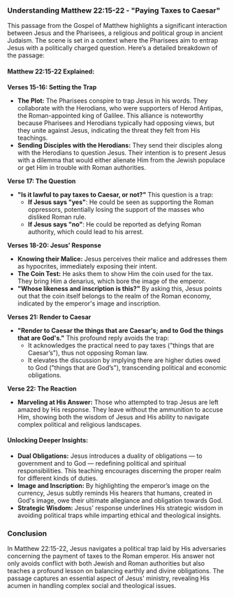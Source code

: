 ### Understanding Matthew 22:15-22 - "Paying Taxes to Caesar"

This passage from the Gospel of Matthew highlights a significant interaction between Jesus and the Pharisees, a religious and political group in ancient Judaism. The scene is set in a context where the Pharisees aim to entrap Jesus with a politically charged question. Here’s a detailed breakdown of the passage:

#### **Matthew 22:15-22 Explained:**

**Verses 15-16: Setting the Trap**
- **The Plot:** The Pharisees conspire to trap Jesus in his words. They collaborate with the Herodians, who were supporters of Herod Antipas, the Roman-appointed king of Galilee. This alliance is noteworthy because Pharisees and Herodians typically had opposing views, but they unite against Jesus, indicating the threat they felt from His teachings.
- **Sending Disciples with the Herodians:** They send their disciples along with the Herodians to question Jesus. Their intention is to present Jesus with a dilemma that would either alienate Him from the Jewish populace or get Him in trouble with Roman authorities.

**Verse 17: The Question**
- **"Is it lawful to pay taxes to Caesar, or not?"** This question is a trap:
  - **If Jesus says "yes"**: He could be seen as supporting the Roman oppressors, potentially losing the support of the masses who disliked Roman rule.
  - **If Jesus says "no"**: He could be reported as defying Roman authority, which could lead to his arrest.

**Verses 18-20: Jesus’ Response**
- **Knowing their Malice:** Jesus perceives their malice and addresses them as hypocrites, immediately exposing their intent.
- **The Coin Test:** He asks them to show Him the coin used for the tax. They bring Him a denarius, which bore the image of the emperor.
- **"Whose likeness and inscription is this?"** By asking this, Jesus points out that the coin itself belongs to the realm of the Roman economy, indicated by the emperor's image and inscription.

**Verses 21: Render to Caesar**
- **"Render to Caesar the things that are Caesar's; and to God the things that are God's."** This profound reply avoids the trap:
  - It acknowledges the practical need to pay taxes ("things that are Caesar’s"), thus not opposing Roman law.
  - It elevates the discussion by implying there are higher duties owed to God ("things that are God’s"), transcending political and economic obligations.

**Verse 22: The Reaction**
- **Marveling at His Answer:** Those who attempted to trap Jesus are left amazed by His response. They leave without the ammunition to accuse Him, showing both the wisdom of Jesus and His ability to navigate complex political and religious landscapes.

#### **Unlocking Deeper Insights:**

- **Dual Obligations:** Jesus introduces a duality of obligations — to government and to God — redefining political and spiritual responsibilities. This teaching encourages discerning the proper realm for different kinds of duties.
- **Image and Inscription:** By highlighting the emperor’s image on the currency, Jesus subtly reminds His hearers that humans, created in God's image, owe their ultimate allegiance and obligation towards God.
- **Strategic Wisdom:** Jesus' response underlines His strategic wisdom in avoiding political traps while imparting ethical and theological insights.

### **Conclusion**

In Matthew 22:15-22, Jesus navigates a political trap laid by His adversaries concerning the payment of taxes to the Roman emperor. His answer not only avoids conflict with both Jewish and Roman authorities but also teaches a profound lesson on balancing earthly and divine obligations. The passage captures an essential aspect of Jesus' ministry, revealing His acumen in handling complex social and theological issues.